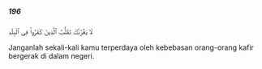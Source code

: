 ##### 196

<span class="ayah">لَا يَغُرَّنَّكَ تَقَلُّبُ ٱلَّذِينَ كَفَرُوا۟ فِى ٱلْبِلَٰدِ</span>

<span class="ayah_translation">Janganlah sekali-kali kamu terperdaya oleh kebebasan orang-orang kafir bergerak di dalam negeri.</span>
